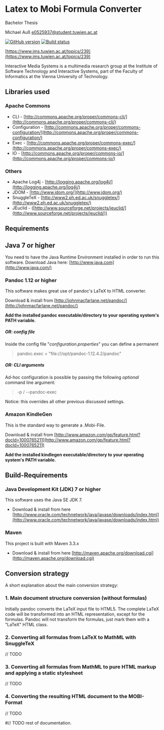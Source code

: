 Latex to Mobi Formula Converter
=============================

Bachelor Thesis

Michael Auß
e0525937@student.tuwien.ac.at

[![GitHub version](https://badge.fury.io/gh/sevyls%2Flatex-formulas-mobi-converter.svg)](http://badge.fury.io/gh/sevyls%2Flatex-formulas-mobi-converter) [![Build status](https://travis-ci.org/Sevyls/latex-formulas-mobi-converter.svg?branch=master "Build status")](https://travis-ci.org/Sevyls/latex-formulas-mobi-converter)

[https://www.ims.tuwien.ac.at/topics/239](https://www.ims.tuwien.ac.at/topics/239)

Interactive Media Systems is a multimedia research group at the
Institute of Software Technology and Interactive Systems, part of the
Faculty of Informatics at the Vienna University of Technology.

## Libraries used

### Apache Commons
* CLI - [http://commons.apache.org/proper/commons-cli/](http://commons.apache.org/proper/commons-cli/)
* Configuration - [http://commons.apache.org/proper/commons-configuration/](http://commons.apache.org/proper/commons-configuration/)
* Exec - [http://commons.apache.org/proper/commons-exec/](http://commons.apache.org/proper/commons-exec/)
* IO - [http://commons.apache.org/proper/commons-io/](http://commons.apache.org/proper/commons-io/)

### Others
* Apache Log4j - [http://logging.apache.org/log4j/](http://logging.apache.org/log4j/)
* JDOM - [http://www.jdom.org/](http://www.jdom.org/)
* SnuggleTeX - [http://www2.ph.ed.ac.uk/snuggletex/](http://www2.ph.ed.ac.uk/snuggletex/)
* JEuclid - ([http://www.sourceforge.net/projects/jeuclid/](http://www.sourceforge.net/projects/jeuclid/))

## Requirements

## Java 7 or higher

You need to have the Java Runtime Environment installed in order to run this software.
Download Java here: [http://www.java.com](http://www.java.com/)

### Pandoc 1.12 or higher
This software makes great use of pandoc's LaTeX to HTML converter. 

Download & install from [http://johnmacfarlane.net/pandoc/](http://johnmacfarlane.net/pandoc/)

**Add the installed pandoc executable/directory to your operating system's PATH variable.**

##### OR: config file

Inside the config file "*configuration.properties*" you can define a permanent  
> pandoc.exec = "file:///opt/pandoc-1.12.4.2/pandoc"

##### OR: CLI arguments

Ad-hoc configuration is possible by passing the following *optional* command line argument:

> -p / --pandoc-exec <pandoc-filepath>

Notice: this overrides all other previous discussed settings.

### Amazon KindleGen

This is the standard way to generate a .Mobi-File.

Download & install from [http://www.amazon.com/gp/feature.html?docId=1000765211](http://www.amazon.com/gp/feature.html?docId=1000765211)

**Add the installed kindlegen executable/directory to your operating system's PATH variable.**


## Build-Requirements

### Java Development Kit (JDK) 7 or higher

This software uses the Java SE JDK 7.

* Download & install from here [http://www.oracle.com/technetwork/java/javase/downloads/index.html](http://www.oracle.com/technetwork/java/javase/downloads/index.html)

### Maven

This project is built with Maven 3.3.x

* Download & install from here [http://maven.apache.org/download.cgi](http://maven.apache.org/download.cgi)



## Conversion strategy

A short explanation about the main conversion strategy:

### 1. Main document structure conversion (without formulas)

Initially pandoc converts the LaTeX input file to HTML5. 
The complete LaTeX code will be transformed into an HTML representation, except for the formulas. 
Pandoc will not transform the formulas, just mark them with a "LaTeX" HTML class.

### 2. Converting all formulas from LaTeX to MathML with SnuggleTeX

// TODO 

### 3. Converting all formulas from MathML to pure HTML markup and applying a static stylesheet

// TODO 

### 4. Converting the resulting HTML document to the MOBI-Format

// TODO 


#// TODO rest of documentation.


